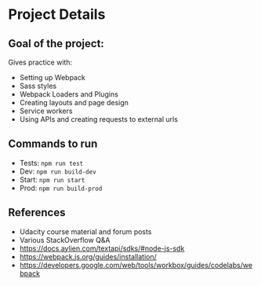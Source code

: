 # Project Details

## Goal of the project:

Gives practice with:
* Setting up Webpack
* Sass styles
* Webpack Loaders and Plugins
* Creating layouts and page design
* Service workers
* Using APIs and creating requests to external urls

## Commands to run

* Tests: `npm run test`
* Dev: `npm run build-dev`
* Start: `npm run start`
* Prod: `npm run build-prod`

## References
* Udacity course material and forum posts
* Various StackOverflow Q&A
* https://docs.aylien.com/textapi/sdks/#node-js-sdk
* https://webpack.js.org/guides/installation/
* https://developers.google.com/web/tools/workbox/guides/codelabs/webpack